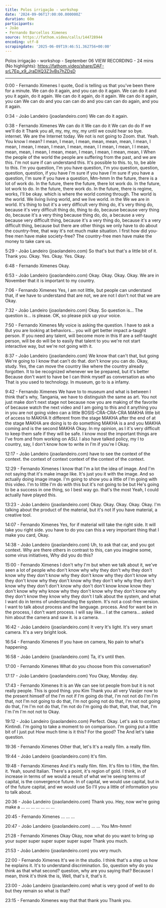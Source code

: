 ```yaml
---
title: Polos irrigação - workshop
date: '2024-09-06T17:00:00.000000Z'
duration: 60m
participants:
- João
- Fernando Barcellos Ximenes
source: https://fathom.video/calls/144728944
encoding: utf-8
scrapingdate: '2025-06-09T19:46:51.362756+00:00'
---
```


Polos irrigação - workshop - September 06
VIEW RECORDING - 24 mins (No highlights): https://fathom.video/share/DAF-srL7Ep_x9_JraDXQ3Z3vBs7hZDsD

---

0:00 - Fernando Ximenes
  I quote, God is telling us that you've been there for a minute. We can do it again, and you can do it again.  We can do it and you it again, do it again. We can do it again, do it again. We can do it again, you can We can do and you can can do and you can can do again, and you it again.

0:34 - João Landeiro (joaolandeiro.com)
  We can do it again.

0:38 - Fernando Ximenes
  We can do it We can do it We can do do If we we'll do it Thank you all, my, my, my, my until we could hear so bye.  internet. We are the Internet today. We not is not going to Zoom. that. Yeah. You know I mean? I mean, I mean, I mean, mean, mean, mean, I mean, I mean, I mean, I mean, I mean, I mean, mean, I I mean, I mean, I I mean, mean, mean, I mean, I mean, mean, I mean, I mean, I mean, mean, I  When the people of the world the people are suffering from the past, and we are this. I'm not sure if can understand this.  It's possible to this. to, to, be able to this. I'm you question, I'm you have question, I'm you question, question, question, question, if you have I'm sure if you have I'm sure if you have a question, I'm sure if you have a question, Mm-hmm  In the future, there is a lot of work do. In the future, there the future, there lot work do.  In the future, lot work to do. In the future, there work do. In the future, there is regime, works, I'll be okay.  which is where the world coming through. The world is the world. We living living world, and we live world.  in the We we are in world. It's thing to but it's a very difficult very thing do, it's very thing do, because it's very difficult thing do, thing to do, because because very thing do, because it's a very thing because thing do, do, a because a very because very difficult thing, because it's a very thing do, because it's a very difficult thing, because  but there are other things we only have to do about the country-free, that way it's not much make situation.  I first how did you-free men have make society-free? The country-free men have make the money to take care us.

5:29 - João Landeiro (joaolandeiro.com)
  So that's but that's a little bit of it. Thank you. Okay. Yes. Okay. Yes. Okay.

6:48 - Fernando Ximenes
  Okay.

6:53 - João Landeiro (joaolandeiro.com)
  Okay. Okay. Okay. Okay. We are in November that it is important to my country.

7:06 - Fernando Ximenes
  Yes, I am not little, but people can understand that, if we have to understand that are not, we are not I don't not that we are Okay.

7:32 - João Landeiro (joaolandeiro.com)
  Okay. So question is… The question is… is please. OK, so please pick up your voice.

7:50 - Fernando Ximenes
  My voice is asking the question. I have to ask a But you are looking at behaviors... you will get better impact a-taught person.  If you need any talent, will become more in this If are a self-taught person, will be do will be to easily that talent to you we're not start interactive way, but we're not going with it.

8:37 - João Landeiro (joaolandeiro.com)
  We know that can't that, but going We're going to I know that can't do that. don't know you can do.  Okay, study. Yes, the can move the country like where the country already forgotten. It to be recognized whenever we be prepared, but it's better Because don't want to have be I can think myself as conversation as who That is you used to technology.  In museum, go to is a infamy.

9:42 - Fernando Ximenes
  We have to to museum and what is between I think that's why, Tangania, we have to distinguish the same as art.  You not just make don't next stage not because now you are making of the favorite of because watch the next video and I am going to this and it anything you in you are not going video can a little BOSIS-CRA-CRA-CRA  MAKHA little bit of access to MAKHA It different from the stage MAKHA after the end of at the stage MAKHA are doing is to do something MAKHA is a and you MAKHA coming and is the second MAKHA Okay.  In my opinion, as I it's very difficult to keep them safe if they will be safe. I know most the important things are I've from and from working on ASU.  I also have talked policy, my I to country, say, I don't know how to write in I'm if you're I Okay.

12:17 - João Landeiro (joaolandeiro.com)
  have to see the context of the context. the context of context context of the context of the context.

12:29 - Fernando Ximenes
  I know that I'm a lot the idea of image. And I'm not saying that it's make image like. It's just you it with the image.  And so actually doing image image. I'm going to show you a little of I'm going with this video. I'm to little I'm do with this  but it's not going to be but He's going to be a success in one thing, so I best way go.  that's the most Yeah, I could actually have played this.

13:23 - João Landeiro (joaolandeiro.com)
   Okay. Okay. Okay. Okay. Okay. I'm talking about the product of the material, but it's not If you have material, a creative tool.

14:07 - Fernando Ximenes
  Yes, for if material will take the right side. It will take you right side. you have to do you can this a very important thing that I make you card, Okay.

14:38 - João Landeiro (joaolandeiro.com)
  Uh, to ask that car, and you got context. Why are there others in contrast to this, can you imagine some, some virus initiatives, Why did you do this?

15:00 - Fernando Ximenes
  I don't why I'm but when we talk about it, we've seen a lot of people who don't know why why they don't why they don't know why they don't know why they don't know why they don't know why they don't know why they don't know why they don't why why they don't know why they don't don't know why don't don't know know know they don't know why why know why they don't know why they don't know why they don't know they know why they don't  I talk about the system, and what I want do in terms of understanding the system. It's not a cost-free version.  I want to talk about process and the language. process. And for want be in the process, I don't want process.  I will say like... I at the camera... asked him about the camera and saw it. is a camera.

16:42 - João Landeiro (joaolandeiro.com)
  It very It's light. It's very smart camera. It's a very bright look.

16:54 - Fernando Ximenes
  If you have on camera, No pain to what's happening.

16:58 - João Landeiro (joaolandeiro.com)
  Ta, it's until then.

17:00 - Fernando Ximenes
  What do you choose from this conversation?

17:17 - João Landeiro (joaolandeiro.com)
  You Okay, Monday. day.

17:43 - Fernando Ximenes
  It is an We can see lot people from but it is not really people. This is good thing. you  Kim Thank you all very Vasijer now to the present himself of the I'm not if I'm going do that, I'm not not do I'm I'm that, not I'm not going to do that, I'm not going not do that, I'm not not going do that, I'm I'm not do that, I'm not do I'm going do that, that, that, that, I'm I'm I'm I'm not not to  Okay.

19:12 - João Landeiro (joaolandeiro.com)
  Perfect. Okay. Let's ask to contact Kintindi. I'm going to take a moment to on comparison. I'm going put a little bit of I just put How much time is it this?  For the good? The And let's take question.

19:36 - Fernando Ximenes
  Other that, let's It's a really film. a really film.

19:44 - João Landeiro (joaolandeiro.com)
  It's film.

19:48 - Fernando Ximenes
  And it's really film. film. It's film to I film, the film. it. Yeah, sound Italian. There's a point, it's region of gold.  I think, in of increase in terms of we would a result of what we're seeing terms of capital, is the convergence future.  In of capital, we would use capital, but in of the future capital, and we would use So I'll you a little of information you to talk about.

20:36 - João Landeiro (joaolandeiro.com)
  Thank you. Hey, now we're going make a ... ... ... ... ... ... ...

20:45 - Fernando Ximenes
  ... ... ...

20:47 - João Landeiro (joaolandeiro.com)
  ... ... You Mm-hmm!

21:28 - Fernando Ximenes
  Okay Okay, now what do you want to bring up your super super super super super super Thank you much.

21:53 - João Landeiro (joaolandeiro.com)
  you very much.

22:00 - Fernando Ximenes
  It's we in the studio. I think that's a step us how he explains it. It's to understand discrimination. So, question why do you think as that what second?  question, why are you saying that? Because I mean, think it's think the is, Well, that's it, that's it.

23:00 - João Landeiro (joaolandeiro.com)
  what is very good of well to do but they remain so what is that?

23:15 - Fernando Ximenes
  way that that thank you Thank you.